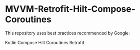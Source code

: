 # MVVM-Retrofit-Hilt-Compose-Coroutines

This repository uses best practices recommended by Google:

Kotlin
Compose
Hilt
Coroutines
Retrofit

